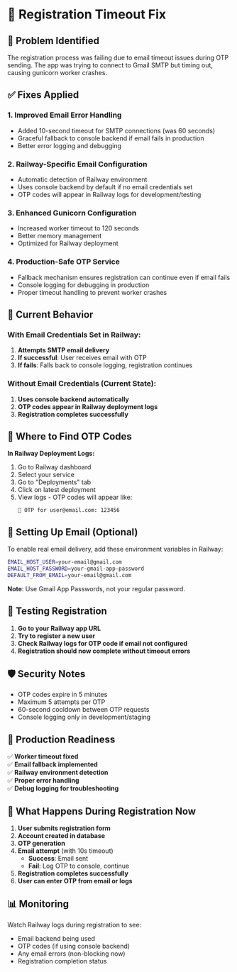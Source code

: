 # 🔧 Registration Timeout Fix

## 🚨 Problem Identified

The registration process was failing due to email timeout issues during OTP sending. The app was trying to connect to Gmail SMTP but timing out, causing gunicorn worker crashes.

## ✅ Fixes Applied

### 1. **Improved Email Error Handling**
- Added 10-second timeout for SMTP connections (was 60 seconds)
- Graceful fallback to console backend if email fails in production
- Better error logging and debugging

### 2. **Railway-Specific Email Configuration**
- Automatic detection of Railway environment
- Uses console backend by default if no email credentials set
- OTP codes will appear in Railway logs for development/testing

### 3. **Enhanced Gunicorn Configuration**
- Increased worker timeout to 120 seconds
- Better memory management
- Optimized for Railway deployment

### 4. **Production-Safe OTP Service**
- Fallback mechanism ensures registration can continue even if email fails
- Console logging for debugging in production
- Proper timeout handling to prevent worker crashes

## 🎯 Current Behavior

### With Email Credentials Set in Railway:
1. **Attempts SMTP email delivery**
2. **If successful**: User receives email with OTP
3. **If fails**: Falls back to console logging, registration continues

### Without Email Credentials (Current State):
1. **Uses console backend automatically**
2. **OTP codes appear in Railway deployment logs**
3. **Registration completes successfully**

## 📱 Where to Find OTP Codes

**In Railway Deployment Logs:**
1. Go to Railway dashboard
2. Select your service
3. Go to "Deployments" tab
4. Click on latest deployment
5. View logs - OTP codes will appear like:
   ```
   📧 OTP for user@email.com: 123456
   ```

## 🔐 Setting Up Email (Optional)

To enable real email delivery, add these environment variables in Railway:

```bash
EMAIL_HOST_USER=your-email@gmail.com
EMAIL_HOST_PASSWORD=your-gmail-app-password
DEFAULT_FROM_EMAIL=your-email@gmail.com
```

**Note**: Use Gmail App Passwords, not your regular password.

## 🧪 Testing Registration

1. **Go to your Railway app URL**
2. **Try to register a new user**
3. **Check Railway logs for OTP code if email not configured**
4. **Registration should now complete without timeout errors**

## 🛡️ Security Notes

- OTP codes expire in 5 minutes
- Maximum 5 attempts per OTP
- 60-second cooldown between OTP requests
- Console logging only in development/staging

## 🚀 Production Readiness

✅ **Worker timeout fixed**  
✅ **Email fallback implemented**  
✅ **Railway environment detection**  
✅ **Proper error handling**  
✅ **Debug logging for troubleshooting**

## 🔄 What Happens During Registration Now

1. **User submits registration form**
2. **Account created in database**
3. **OTP generation**
4. **Email attempt** (with 10s timeout)
   - **Success**: Email sent
   - **Fail**: Log OTP to console, continue
5. **Registration completes successfully**
6. **User can enter OTP from email or logs**

## 📊 Monitoring

Watch Railway logs during registration to see:
- Email backend being used
- OTP codes (if using console backend)  
- Any email errors (non-blocking now)
- Registration completion status